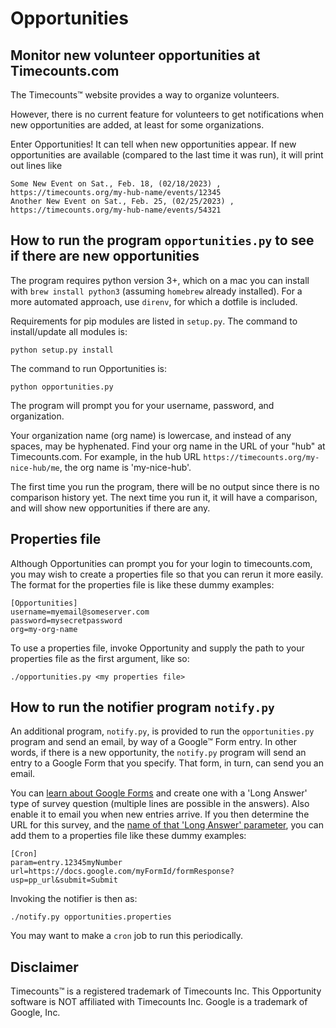 # Opportunities
## Monitor new volunteer opportunities at Timecounts.com 

The Timecounts™ website provides a way to organize volunteers.

However, there is no current feature for volunteers to get notifications when new opportunities are added, at least for some organizations.

Enter Opportunities! It can tell when new opportunities appear. If new opportunities are available (compared to the last time it was run), it will print out lines like

```
Some New Event on Sat., Feb. 18, (02/18/2023) , https://timecounts.org/my-hub-name/events/12345
Another New Event on Sat., Feb. 25, (02/25/2023) , https://timecounts.org/my-hub-name/events/54321
```

## How to run the program `opportunities.py` to see if there are new opportunities

The program requires python version 3+, which on a mac you can install with `brew install python3` (assuming `homebrew` already installed). For a more automated approach, use `direnv`, for which a dotfile is included.

Requirements for pip modules are listed in `setup.py`. The command to install/update all modules is:

`python setup.py install`

The command to run Opportunities is:

`python opportunities.py`

The program will prompt you for your username, password, and organization.  

Your organization name (org name) is lowercase, and instead of any spaces, may be hyphenated. Find your org name in the URL of your "hub" at Timecounts.com. For example, in the hub URL `https://timecounts.org/my-nice-hub/me`, the org name is 'my-nice-hub'.

The first time you run the program, there will be no output since there is no comparison history yet. The next time you run it, it will have a comparison, and will show new opportunities if there are any.

## Properties file

Although Opportunities can prompt you for your login to timecounts.com, you may wish to create a properties file so that you can rerun it more easily. The format for the properties file is like these dummy examples:

```properties
[Opportunities]
username=myemail@someserver.com
password=mysecretpassword
org=my-org-name
```

To use a properties file, invoke Opportunity and supply the path to your properties file as the first argument, like so: 

`./opportunities.py <my properties file>`

## How to run the notifier program `notify.py`

An additional program, `notify.py`, is provided to run the `opportunities.py` program and send an email, by way of a Google™ Form entry. In other words, if there is a new opportunity, the `notify.py` program will send an entry to a Google Form that you specify. That form, in turn, can send you an email.

You can [learn about Google Forms](https://support.google.com/docs/answer/6281888?hl=en&co=GENIE.Platform%3DDesktop) and create one with a 'Long Answer' type of survey question (multiple lines are possible in the answers). Also enable it to email you when new entries arrive. If you then determine the URL for this survey, and the [name of that 'Long Answer' parameter](https://yaz.in/p/submitting-a-google-form-using-the-command-line/), you can add them to a properties file like these dummy examples:

```properties
[Cron]
param=entry.12345myNumber
url=https://docs.google.com/myFormId/formResponse?usp=pp_url&submit=Submit
```

Invoking the notifier is then as:

`./notify.py opportunities.properties`

You may want to make a `cron` job to run this periodically.

## Disclaimer

Timecounts™ is a registered trademark of Timecounts Inc.
This Opportunity software is NOT affiliated with Timecounts Inc.
Google is a trademark of Google, Inc.